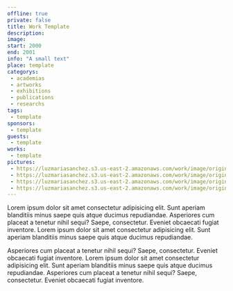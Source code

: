 ```yaml
---
offline: true
private: false
title: Work Template
description: 
image: 
start: 2000
end: 2001
info: "A small text"
place: template
categorys:
 - academias
 - artworks
 - exhibitions
 - publications
 - researchs
tags:
 - template
sponsors:
 - template
guests:
 - template
works:
 - template
pictures:
 - https://luzmariasanchez.s3.us-east-2.amazonaws.com/work/image/original/vis1-2.jpg|Here a legend
 - https://luzmariasanchez.s3.us-east-2.amazonaws.com/work/image/original/vis1-3.jpg|Another legend
 - https://luzmariasanchez.s3.us-east-2.amazonaws.com/work/image/original/vis1-4.jpg
 - https://luzmariasanchez.s3.us-east-2.amazonaws.com/work/image/original/vis1-5.jpg
---
```


Lorem ipsum dolor sit amet consectetur adipisicing elit.<!--more--> Sunt aperiam blanditiis minus saepe quis atque ducimus repudiandae. Asperiores cum placeat a tenetur nihil sequi? Saepe, consectetur. Eveniet obcaecati fugiat inventore.
Lorem ipsum dolor sit amet consectetur adipisicing elit. Sunt aperiam blanditiis minus saepe quis atque ducimus repudiandae. 

Asperiores cum placeat a tenetur nihil sequi? Saepe, consectetur. Eveniet obcaecati fugiat inventore. Lorem ipsum dolor sit amet consectetur adipisicing elit. Sunt aperiam blanditiis minus saepe quis atque ducimus repudiandae. Asperiores cum placeat a tenetur nihil sequi? Saepe, consectetur. Eveniet obcaecati fugiat inventore.